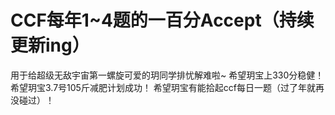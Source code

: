 # CCF每年1~4题的一百分Accept（持续更新ing）

  用于给超级无敌宇宙第一螺旋可爱的玥同学排忧解难啦~
  希望玥宝上330分稳健！
  希望玥宝3.7号105斤减肥计划成功！
  希望玥宝有能拾起ccf每日一题（过了年就再没碰过）！
